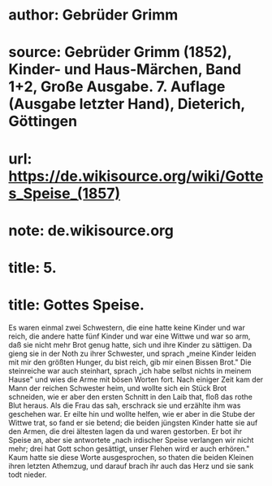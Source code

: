 # author: Gebrüder Grimm
# source: Gebrüder Grimm (1852), Kinder- und Haus-Märchen, Band 1+2, Große Ausgabe. 7. Auflage (Ausgabe letzter Hand), Dieterich, Göttingen
# url: https://de.wikisource.org/wiki/Gottes_Speise_(1857)
# note: de.wikisource.org
# title: 5.

# title: Gottes Speise.

Es waren einmal zwei Schwestern, die eine hatte keine Kinder und war reich, die andere hatte fünf Kinder und war eine Wittwe und war so arm, daß sie nicht mehr Brot genug hatte, sich und ihre Kinder zu sättigen. Da gieng sie in der Noth zu ihrer Schwester, und sprach „meine Kinder leiden mit mir den größten Hunger, du bist reich, gib mir einen Bissen Brot." Die steinreiche war auch steinhart, sprach „ich habe selbst nichts in meinem Hause" und wies die Arme mit bösen Worten fort. Nach einiger Zeit kam der Mann der reichen Schwester heim, und wollte sich ein Stück Brot schneiden, wie er aber den ersten Schnitt in den Laib that, floß das rothe Blut heraus. Als die Frau das sah, erschrack sie und erzählte ihm was geschehen war. Er eilte hin und wollte helfen, wie er aber in die Stube der Wittwe trat, so fand er sie betend; die beiden jüngsten Kinder hatte sie auf den Armen, die drei ältesten lagen da und waren gestorben. Er bot ihr Speise an, aber sie antwortete „nach irdischer Speise verlangen wir nicht mehr; drei hat Gott schon gesättigt, unser Flehen wird er auch erhören." Kaum hatte sie diese Worte ausgesprochen, so thaten die beiden Kleinen ihren letzten Athemzug, und darauf brach ihr auch das Herz und sie sank todt nieder. 

